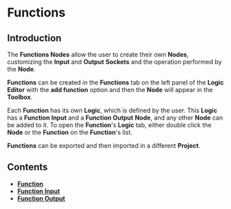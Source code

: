 # Functions

## Introduction

The **Functions Nodes** allow the user to create their own **Nodes**, customizing the **Input** and **Output** **Sockets** and the operation performed by the **Node**.

**Functions** can be created in the **Functions** tab on the left panel of the **Logic Editor** with the **add function** option and then the **Node** will appear in the **Toolbox**. 

Each **Function** has its own **Logic**, which is defined by the user. This **Logic** has a **Function Input** and a **Function Output** **Node**, and any other **Node** can be added to it. To open the **Function**'s **Logic** tab, either double click the **Node** or the **Function** on the **Function**'s list.

**Functions** can be exported and then imported in a different **Project**.

## Contents

* [**Function**](function.md)
 * [**Function Input**](function/function-input.md)
 * [**Function Output**](function/function-output.md)

